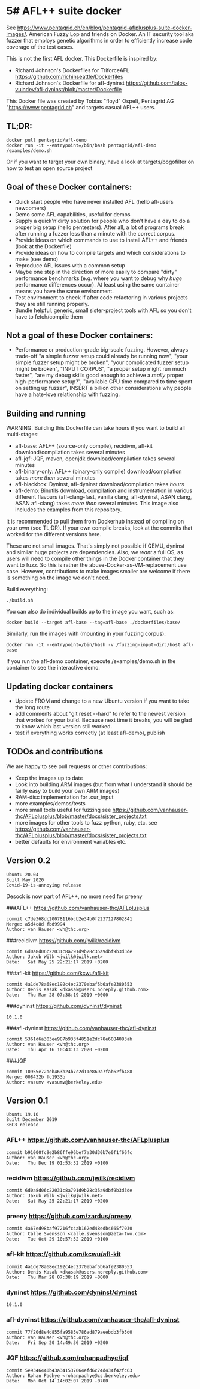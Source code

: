 # 5# AFL++ suite docker 

See https://www.pentagrid.ch/en/blog/pentagrid-aflplusplus-suite-docker-images/. American Fuzzy Lop and friends on Docker. An IT security tool aka fuzzer that employs genetic algorithms in order to efficiently increase code coverage of the test cases.

This is not the first AFL docker. This Dockerfile is inspired by:
* Richard Johnson's Dockerfiles for TriforceAFL https://github.com/richinseattle/Dockerfiles
* Richard Johnson's Dockerfile for afl-dyninst https://github.com/talos-vulndev/afl-dyninst/blob/master/Dockerfile

This Docker file was created by Tobias "floyd" Ospelt, Pentagrid AG "https://www.pentagrid.ch" and targets casual AFL++ users.

## TL;DR:

```
docker pull pentagrid/afl-demo
docker run -it --entrypoint=/bin/bash pentagrid/afl-demo
/examples/demo.sh
```

Or if you want to target your own binary, have a look at targets/bogofilter on how to test an open source project

## Goal of these Docker containers:

* Quick start people who have never installed AFL (hello afl-users newcomers)
* Demo some AFL capabilities, useful for demos
* Supply a quick'n'dirty solution for people who don't have a day to do a proper big setup (hello pentesters). After all, a lot of programs break after running a fuzzer less than a minute with the correct corpus.
* Provide ideas on which commands to use to install AFL++ and friends (look at the Dockerfile)
* Provide ideas on how to compile targets and which considerations to make (see demo)
* Reproduce AFL issues with a common setup
* Maybe one step in the direction of more easily to compare "dirty" performance benchmarks (e.g. where you want to debug why *huge* performance differences occur). At least using the same container means you have the same environment.
* Test environment to check if after code refactoring in various projects they are still running properly.
* Bundle helpful, generic, small sister-project tools with AFL so you don't have to fetch/compile them

## Not a goal of these Docker containers:

* Performance or production-grade big-scale fuzzing. However, always trade-off "a simple fuzzer setup could already be running now", "your simple fuzzer setup might be broken", "your complicated fuzzer setup might be broken", "INPUT CORPUS", "a proper setup might run much faster", "are my debug skills good enough to achieve a *really* proper high-performance setup?", "available CPU time compared to time spent on setting up fuzzer", INSERT a billion other considerations why people have a hate-love relationship with fuzzing.

## Building and running

WARNING: Building this Dockerfile can take hours if you want to build all multi-stages:
* afl-base: AFL++ (source-only compile), recidivm, afl-kit download/compilation takes several minutes
* afl-jqf: JQF, maven, openjdk download/compilation takes several minutes
* afl-binary-only: AFL++ (binary-only compile) download/compilation takes *more than* several minutes
* afl-blackbox: Dyninst, afl-dyninst download/compilation takes *hours*
* afl-demo: Binutils download, compilation and instrumentation in various different flavours (afl-clang-fast, vanilla clang, afl-dyninst, ASAN clang, ASAN afl-clang) takes *more than* several minutes. This image also includes the examples from this repository.

It is recommended to pull them from Dockerhub instead of compiling on your own (see TL;DR). If your own compile breaks, look at the commits that worked for the different versions here.

These are not small images. That's simply not possible if QEMU, dyninst and similar huge projects are dependencies. Also, we *want* a full OS, as users will need to compile other things in the Docker container that they want to fuzz. So this is rather the abuse-Docker-as-VM-replacement use case. However, contributions to make images smaller are welcome if there is something on the image we don't need.

Build everything:

```
./build.sh
```

You can also do individual builds up to the image you want, such as:

```
docker build --target afl-base --tag=afl-base ./dockerfiles/base/
```

Similarly, run the images with (mounting in your fuzzing corpus):

```
docker run -it --entrypoint=/bin/bash -v /fuzzing-input-dir:/host afl-base
```

If you run the afl-demo container, execute /examples/demo.sh in the container to see the interactive demo.


## Updating docker containers

* Update FROM and change to a new Ubuntu version if you want to take the long route
* add comments about "git reset --hard" to refer to the newest version that worked for your build. Because next time it breaks, you will be glad to know which last version still worked.
* test if everything works correctly (at least afl-demo), publish

## TODOs and contributions

We are happy to see pull requests or other contributions:

* Keep the images up to date
* Look into building ARM images (but from what I understand it should be fairly easy to build your own ARM images)
* RAM-disc implementation for .cur_input
* more examples/demos/tests
* more small tools useful for fuzzing see https://github.com/vanhauser-thc/AFLplusplus/blob/master/docs/sister_projects.txt
* more images for other tools to fuzz python, ruby, etc. see https://github.com/vanhauser-thc/AFLplusplus/blob/master/docs/sister_projects.txt
* better defaults for environment variables etc.

## Version 0.2

```
Ubuntu 20.04
Built May 2020
Covid-19-is-annoying release
```

Desock is now part of AFL++, no more need for preeny

###AFL++ https://github.com/vanhauser-thc/AFLplusplus
```
commit c7de368dc20078116bcb2e34b0f2237127802841
Merge: a5d4c8d fbd9994
Author: van Hauser <vh@thc.org>
```

###recidivm https://github.com/jwilk/recidivm
```
commit 6d0a8d06c22031c8a791d9b28c35a9dbf9b3d3de
Author: Jakub Wilk <jwilk@jwilk.net>
Date:   Sat May 25 22:21:17 2019 +0200
```

###afl-kit https://github.com/kcwu/afl-kit
```
commit 4a1de78a68ec192c4ec2370ebaf5b6afe2380553
Author: Denis Kasak <dkasak@users.noreply.github.com>
Date:   Thu Mar 28 07:38:19 2019 +0000
```

###dyninst https://github.com/dyninst/dyninst
```
10.1.0
```

###afl-dyninst https://github.com/vanhauser-thc/afl-dyninst
```
commit 5361d6a303ee987b933f4851e2dc78e6084083ab
Author: van Hauser <vh@thc.org>
Date:   Thu Apr 16 10:43:13 2020 +0200
```

###JQF
```
commit 10955e72aeb463b24b7c2d11e869a7fab62fb488
Merge: 008432b fc1933b
Author: vasumv <vasumv@berkeley.edu>
```

## Version 0.1

```
Ubuntu 19.10
Built December 2019
36C3 release
```

### AFL++ https://github.com/vanhauser-thc/AFLplusplus
```
commit b91000fc9e2b86ffe96bef7a30d30b7e0f1f66fc
Author: van Hauser <vh@thc.org>
Date:   Thu Dec 19 01:53:32 2019 +0100
```

### recidivm https://github.com/jwilk/recidivm
```
commit 6d0a8d06c22031c8a791d9b28c35a9dbf9b3d3de
Author: Jakub Wilk <jwilk@jwilk.net>
Date:   Sat May 25 22:21:17 2019 +0200
```

### preeny https://github.com/zardus/preeny
```
commit 4a67ed98baf97216fc4ab162ed48edb4665f7030
Author: Calle Svensson <calle.svensson@zeta-two.com>
Date:   Tue Oct 29 10:57:52 2019 +0100
```

### afl-kit https://github.com/kcwu/afl-kit
```
commit 4a1de78a68ec192c4ec2370ebaf5b6afe2380553
Author: Denis Kasak <dkasak@users.noreply.github.com>
Date:   Thu Mar 28 07:38:19 2019 +0000
```

### dyninst https://github.com/dyninst/dyninst
```
10.1.0
```

### afl-dyninst https://github.com/vanhauser-thc/afl-dyninst
```
commit 77f20d8e4d855fa9585e786ad879aeebdb3fb5d0
Author: van Hauser <vh@thc.org>
Date:   Fri Sep 20 14:49:36 2019 +0200
```

### JQF https://github.com/rohanpadhye/jqf
```
commit 5e9346440b43a341537064efd6c74d434f42fc63
Author: Rohan Padhye <rohanpadhye@cs.berkeley.edu>
Date:   Mon Oct 14 14:02:07 2019 -0700
```
